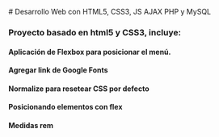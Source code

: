 # Desarrollo Web con HTML5, CSS3, JS AJAX PHP y MySQL

### Proyecto basado en html5 y CSS3, incluye:

#### Aplicación de Flexbox para posicionar el menú.
#### Agregar link de Google Fonts
#### Normalize para resetear CSS por defecto
#### Posicionando elementos con flex
#### Medidas rem
